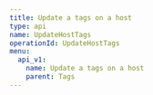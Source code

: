 ```yaml
---
title: Update a tags on a host
type: api
name: UpdateHostTags
operationId: UpdateHostTags
menu:
  api_v1:
    name: Update a tags on a host
    parent: Tags
---
```

